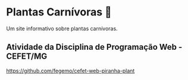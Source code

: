 # Plantas Carnívoras 🦖

Um site informativo sobre plantas carnívoras.

## Atividade da Disciplina de Programação Web - CEFET/MG

https://github.com/fegemo/cefet-web-piranha-plant


